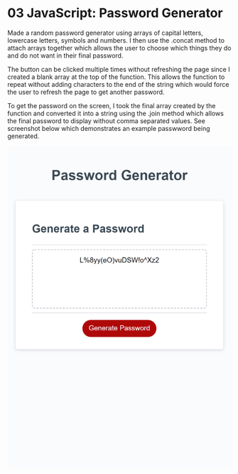 # 03 JavaScript: Password Generator

Made a random password generator using arrays of capital letters, lowercase letters, symbols and numbers. I then use the .concat method to attach arrays together which allows the user to choose which things they do and do not want in their final password. 

The button can be clicked multiple times without refreshing the page since I created a blank array at the top of the function. This allows the function to repeat without adding characters to the end of the string which would force the user to refresh the page to get another password. 

To get the password on the screen, I took the final array created by the function and converted it into a string using the .join method which allows the final password to display without comma separated values. See screenshot below which demonstrates an example passwword being generated. 

![Screenshot-example](https://github.com/McTastic/Random-password-generator/blob/main/Assets/Images/_F__Class%2520Bootcamp_Homework_Homework3_Develop_index.html.png?raw=true)